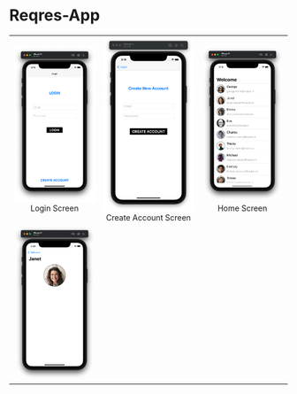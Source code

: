 # Reqres-App

| | | |
|:-------------------------:|:-------------------------:|:-------------------------:|
|<img width="1604"  src="https://github.com/girish54321/Reqres-App/blob/main/app_image/tinified/1.png">  Login Screen |  <img width="1604" src="https://github.com/girish54321/Reqres-App/blob/main/app_image/tinified/2.png"> Create Account Screen |<img width="1604" src="https://github.com/girish54321/Reqres-App/blob/main/app_image/tinified/3.png"> Home Screen |
|<img width="1604" src="https://github.com/girish54321/Reqres-App/blob/main/app_image/tinified/4.png"> 
